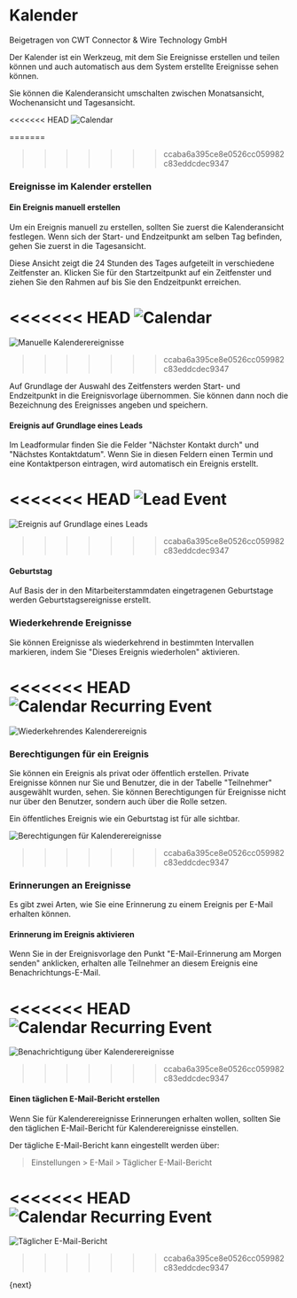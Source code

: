 # Kalender
<span class="text-muted contributed-by">Beigetragen von CWT Connector & Wire Technology GmbH</span>

Der Kalender ist ein Werkzeug, mit dem Sie Ereignisse erstellen und teilen können und auch automatisch aus dem System erstellte Ereignisse sehen können.

Sie können die Kalenderansicht umschalten zwischen Monatsansicht, Wochenansicht und Tagesansicht.

<<<<<<< HEAD
<img class="screenshot" alt="Calendar" src="/docs/assets/img/collaboration-tools/calendar-1.png">

=======
>>>>>>> ccaba6a395ce8e0526cc059982c83eddcdec9347
### Ereignisse im Kalender erstellen

#### Ein Ereignis manuell erstellen

Um ein Ereignis manuell zu erstellen, sollten Sie zuerst die Kalenderansicht festlegen. Wenn sich der Start- und Endzeitpunkt am selben Tag befinden, gehen Sie zuerst in die Tagesansicht.

Diese Ansicht zeigt die 24 Stunden des Tages aufgeteilt in verschiedene Zeitfenster an. Klicken Sie für den Startzeitpunkt auf ein Zeitfenster und ziehen Sie den Rahmen auf bis Sie den Endzeitpunkt erreichen.

<<<<<<< HEAD
<img class="screenshot" alt="Calendar" src="/docs/assets/img/collaboration-tools/calendar-2.gif">
=======
![Manuelle Kalenderereignisse]({{docs_base_url}}/assets/old_images/erpnext/calender-event-manually.png)
>>>>>>> ccaba6a395ce8e0526cc059982c83eddcdec9347

Auf Grundlage der Auswahl des Zeitfensters werden Start- und Endzeitpunkt in die Ereignisvorlage übernommen. Sie können dann noch die Bezeichnung des Ereignisses angeben und speichern.

#### Ereignis auf Grundlage eines Leads

Im Leadformular finden Sie die Felder "Nächster Kontakt durch" und "Nächstes Kontaktdatum". Wenn Sie in diesen Feldern einen Termin und eine Kontaktperson eintragen, wird automatisch ein Ereignis erstellt.

<<<<<<< HEAD
<img class="screenshot" alt="Lead Event" src="/docs/assets/img/collaboration-tools/calendar-3.png">
=======
![Ereignis auf Grundlage eines Leads]({{docs_base_url}}/assets/old_images/erpnext/calender-event-lead.png)
>>>>>>> ccaba6a395ce8e0526cc059982c83eddcdec9347

#### Geburtstag

Auf Basis der in den Mitarbeiterstammdaten eingetragenen Geburtstage werden Geburtstagsereignisse erstellt.

### Wiederkehrende Ereignisse

Sie können Ereignisse als wiederkehrend in bestimmten Intervallen markieren, indem Sie "Dieses Ereignis wiederholen" aktivieren.

<<<<<<< HEAD
<img class="screenshot" alt="Calendar Recurring Event" src="/docs/assets/img/collaboration-tools/calendar-4.png">
=======
![Wiederkehrendes Kalenderereignis]({{docs_base_url}}/assets/old_images/erpnext/calender-event-recurring.png)

### Berechtigungen für ein Ereignis

Sie können ein Ereignis als privat oder öffentlich erstellen. Private Ereignisse können nur Sie und Benutzer, die in der Tabelle "Teilnehmer" ausgewählt wurden, sehen. Sie können Berechtigungen für Ereignisse nicht nur über den Benutzer, sondern auch über die Rolle setzen.

Ein öffentliches Ereignis wie ein Geburtstag ist für alle sichtbar.

![Berechtigungen für Kalenderereignisse]({{docs_base_url}}/assets/old_images/erpnext/calender-event-permission.png)
>>>>>>> ccaba6a395ce8e0526cc059982c83eddcdec9347

### Erinnerungen an Ereignisse

Es gibt zwei Arten, wie Sie eine Erinnerung zu einem Ereignis per E-Mail erhalten können.

#### Erinnerung im Ereignis aktivieren

Wenn Sie in der Ereignisvorlage den Punkt "E-Mail-Erinnerung am Morgen senden" anklicken, erhalten alle Teilnehmer an diesem Ereignis eine Benachrichtungs-E-Mail.

<<<<<<< HEAD
<img class="screenshot" alt="Calendar Recurring Event" src="/docs/assets/img/collaboration-tools/calendar-6.png">
=======
![Benachrichtigung über Kalenderereignisse]({{docs_base_url}}/assets/old_images/erpnext/calender-event-notification.png)
>>>>>>> ccaba6a395ce8e0526cc059982c83eddcdec9347

#### Einen täglichen E-Mail-Bericht erstellen

Wenn Sie für Kalenderereignisse Erinnerungen erhalten wollen, sollten Sie den täglichen E-Mail-Bericht für Kalenderereignisse einstellen.

Der tägliche E-Mail-Bericht kann eingestellt werden über:

> Einstellungen > E-Mail > Täglicher E-Mail-Bericht

<<<<<<< HEAD
<img class="screenshot" alt="Calendar Recurring Event" src="/docs/assets/img/collaboration-tools/calender-email-digest.png">
=======
![Täglicher E-Mail-Bericht]({{docs_base_url}}/assets/old_images/erpnext/calender-email-digest.png)
>>>>>>> ccaba6a395ce8e0526cc059982c83eddcdec9347

{next}
